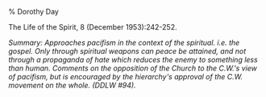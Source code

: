 % Dorothy Day

The Life of the Spirit, 8 (December 1953):242-252.

*Summary: Approaches pacifism in the context of the spiritual. i.e. the
gospel. Only through spiritual weapons can peace be attained, and not
through a propaganda of hate which reduces the enemy to something less
than human. Comments on the opposition of the Church to the C.W.'s view
of pacifism, but is encouraged by the hierarchy's approval of the C.W.
movement on the whole. (DDLW \#94).*


